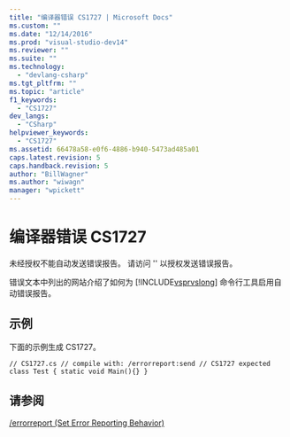 ```yaml
---
title: "编译器错误 CS1727 | Microsoft Docs"
ms.custom: ""
ms.date: "12/14/2016"
ms.prod: "visual-studio-dev14"
ms.reviewer: ""
ms.suite: ""
ms.technology: 
  - "devlang-csharp"
ms.tgt_pltfrm: ""
ms.topic: "article"
f1_keywords: 
  - "CS1727"
dev_langs: 
  - "CSharp"
helpviewer_keywords: 
  - "CS1727"
ms.assetid: 66478a58-e0f6-4886-b940-5473ad485a01
caps.latest.revision: 5
caps.handback.revision: 5
author: "BillWagner"
ms.author: "wiwagn"
manager: "wpickett"
---
```

# 编译器错误 CS1727
未经授权不能自动发送错误报告。 请访问 '' 以授权发送错误报告。  
  
 错误文本中列出的网站介绍了如何为 [!INCLUDE[vsprvslong](../error-messages/compiler-errors-1/includes/vsprvslong_md.md)] 命令行工具启用自动错误报告。  
  
## 示例  
 下面的示例生成 CS1727。  
  
```  
// CS1727.cs // compile with: /errorreport:send // CS1727 expected class Test { static void Main(){} }  
```  
  
## 请参阅  
 [\/errorreport \(Set Error Reporting Behavior\)](../Topic/-errorreport%20\(C%23%20Compiler%20Options\).md)